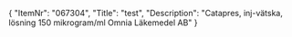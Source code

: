 {
  "ItemNr": "067304",
  "Title": "test",
  "Description": "Catapres, inj-vätska, lösning 150 mikrogram/ml Omnia Läkemedel AB"
}